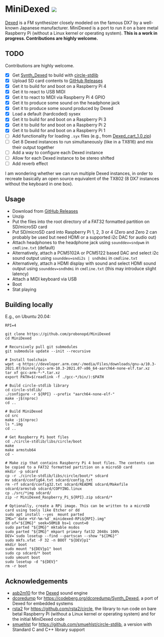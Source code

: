 # MiniDexed ![](https://github.com/probonopd/MiniDexed/actions/workflows/build.yml/badge.svg)

[Dexed](https://asb2m10.github.io/dexed/) is a FM synthesizer closely modeled on the famous DX7 by a well-known Japanese manufacturer. MiniDexed is a port to run it on a bare metal Raspberry Pi (without a Linux kernel or operating system). __This is a work in progress. Contributions are highly welcome.__

## TODO

 Contributions are highly welcome.

- [x] Get [Synth_Dexed](https://codeberg.org/dcoredump/Synth_Dexed) to build with [circle-stdlib](https://github.com/smuehlst/circle-stdlib)
- [x] Upload SD card contents to [GitHub Releases](../../releases)
- [x] Get it to build for and boot on a Raspberry Pi 4
- [x] Get it to react to USB MIDI
- [x] Get it to react to MIDI via Raspberry Pi 4 GPIO
- [x] Get it to produce some sound on the headphone jack
- [x] Get it to produce some sound produced by Dexed
- [x] Load a default (hardcoded) sysex
- [x] Get it to build for and boot on a Raspberry Pi 3
- [x] Get it to build for and boot on a Raspberry Pi 2
- [x] Get it to build for and boot on a Raspberry Pi 1
- [ ] Add functionality for loading `.syx` files (e.g., from [Dexed_cart_1.0.zip](http://hsjp.eu/downloads/Dexed/Dexed_cart_1.0.zip))
- [ ] Get 8 Dexed instances to run simultaneously (like in a TX816) and mix their output together
- [ ] Add a way to configure each Dexed instance
- [ ] Allow for each Dexed instance to be stereo shifted
- [ ] Add reverb effect

I am wondering whether we can run multiple Dexed instances, in order to recreate basically an open source equivalent of the TX802 (8 DX7 instances without the keyboard in one box).

## Usage

* Download from [GitHub Releases](../../releases)
* Unzip
* Put the files into the root directory of a FAT32 formatted partition on SD/microSD card
* Put SD/microSD card into Raspberry Pi 1, 2, 3 or 4 (Zero and Zero 2 can probably be used but need HDMI or a supported i2c DAC for audio out)
* Attach headphones to the headphone jack using `sounddev=sndpwm` in `cmdline.txt` (default)
* Alternatively, attach a  PCM5102A or PCM5122 based DAC and select i2c sound output using `sounddev=sndi2s | sndhdmi` in `cmdline.txt`
* Alternatively, attach a HDMI display with sound and select HDMI sound output using `sounddev=sndhdmi` in `cmdline.txt` (this may introduce slight latency)
* Attach a MIDI keyboard via USB
* Boot
* Stat playing

## Building locally

E.g., on Ubuntu 20.04:

```
RPI=4

git clone https://github.com/probonopd/MiniDexed
cd MiniDexed

# Recursively pull git submodules
git submodule update --init --recursive

# Install toolchain
wget -q https://developer.arm.com/-/media/Files/downloads/gnu-a/10.3-2021.07/binrel/gcc-arm-10.3-2021.07-x86_64-aarch64-none-elf.tar.xz
tar xf gcc-arm-*-*.tar.xz 
export PATH=$(readlink -f ./gcc-*/bin/):$PATH

# Build circle-stdlib library
cd circle-stdlib/
./configure -r ${RPI} --prefix "aarch64-none-elf-"
make -j$(nproc)
cd ..

# Build MiniDexed
cd src
make -j$(nproc)
ls *.img
cd ..

# Get Raspberry Pi boot files
cd ./circle-stdlib/libs/circle/boot
make
make armstub64
cd -

# Make zip that contains Raspberry Pi 4 boot files. The contents can be copied to a FAT32 formatted partition on a microSD card
mkdir -p sdcard
cp -r ./circle-stdlib/libs/circle/boot/* sdcard
mv sdcard/config64.txt sdcard/config.txt
rm -rf sdcard/config32.txt sdcard/README sdcard/Makefile sdcard/armstub sdcard/COPYING.linux
cp ./src/*img sdcard/
zip -r MiniDexed_Raspberry_Pi_${RPI}.zip sdcard/*

# Optionally, create a RPi image. This can be written to a microSD card using tools like Etcher or dd
sudo apt install --yes  mount parted
IMG="`date +%Y-%m-%d`_minidexed-RPi${RPI}.img"
dd of="${IMG}" seek=50MiB bs=1 count=0
sudo parted "${IMG}" mktable msdos
sudo parted "${IMG}" mkpart primary fat32 2048s 100%
DEV=`sudo losetup --find --partscan --show "${IMG}"`
sudo mkfs.vfat -F 32 -n BOOT "${DEV}p1"
mkdir boot
sudo mount "${DEV}p1" boot
sudo cp sdcard/* boot
sudo umount boot
sudo losetup -d "${DEV}"
rm -r boot
```

## Acknowledgements

* [asb2m10](https://github.com/asb2m10/dexed) for the [Dexed](https://github.com/asb2m10/dexed) sound engine
* [dcoredump](https://github.com/dcoredump) for https://codeberg.org/dcoredump/Synth_Dexed, a port of Dexed for embedded systems
* [rsta2](https://github.com/rsta2) for https://github.com/rsta2/circle, the library to run code on bare betal Raspberry Pi (without a Linux kernel or operating system) and for the initial MiniDexed code 
* [smuehlst](https://github.com/smuehlst) for https://github.com/smuehlst/circle-stdlib, a version with Standard C and C++ library support
